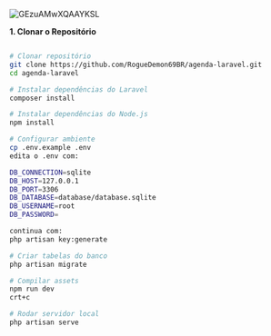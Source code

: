 
![GEzuAMwXQAAYKSL](https://github.com/user-attachments/assets/7fe12dc9-701d-4b64-b759-c53a5f3878c4)

**1. Clonar o Repositório**

```bash

# Clonar repositório
git clone https://github.com/RogueDemon69BR/agenda-laravel.git
cd agenda-laravel

# Instalar dependências do Laravel
composer install

# Instalar dependências do Node.js
npm install

# Configurar ambiente
cp .env.example .env
edita o .env com:

DB_CONNECTION=sqlite
DB_HOST=127.0.0.1
DB_PORT=3306
DB_DATABASE=database/database.sqlite
DB_USERNAME=root
DB_PASSWORD=

continua com:
php artisan key:generate

# Criar tabelas do banco
php artisan migrate

# Compilar assets
npm run dev
crt+c

# Rodar servidor local
php artisan serve

